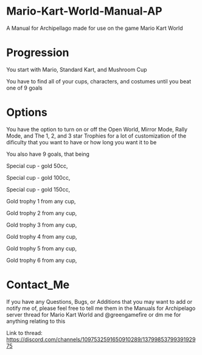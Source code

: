 # Mario-Kart-World-Manual-AP
A Manual for Archipellago made for use on the game Mario Kart World

# Progression
You start with Mario, Standard Kart, and Mushroom Cup

You have to find all of your cups, characters, and costumes until you beat one of 9 goals
# Options

You have the option to turn on or off the Open World, Mirror Mode, Rally Mode, and The 1, 2, and 3 star Trophies for a lot of customization of the dificulty that you want to have or how long you want it to be

You also have 9 goals, that being 

Special cup - gold 50cc, 

Special cup - gold 100cc,

Special cup - gold 150cc,

Gold trophy 1 from any cup,

Gold trophy 2 from any cup,

Gold trophy 3 from any cup,

Gold trophy 4 from any cup,

Gold trophy 5 from any cup,

Gold trophy 6 from any cup,

# Contact_Me
If you have any Questions, Bugs, or Additions that you may want to add or notify me of, please feel free to tell me them in the Manuals for Archipelago server thread for Mario Kart World and @greengamefire or dm me for anything relating to this

Link to thread: https://discord.com/channels/1097532591650910289/1379985379939192975
